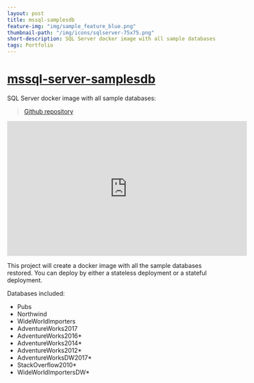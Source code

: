```yaml
---
layout: post
title: mssql-samplesdb
feature-img: "img/sample_feature_blue.png"
thumbnail-path: "/img/icons/sqlserver-75x75.png"
short-description: SQL Server docker image with all sample databases
tags: Portfolio
---
```

# [mssql-server-samplesdb](https://github.com/enriquecatala/mssql-server-samplesdb)

SQL Server docker image with all sample databases:

>[Github repository](https://github.com/enriquecatala/mssql-server-samplesdb)

<iframe width="560" height="315" src="https://www.youtube.com/embed/ULL5nntWn1A" frameborder="0" allow="accelerometer; autoplay; encrypted-media; gyroscope; picture-in-picture" allowfullscreen></iframe>

This project will create a docker image with all the sample databases restored. You can deploy by either a stateless deployment or a stateful deployment.

Databases included:

- Pubs
- Northwind
- WideWorldImporters
- AdventureWorks2017
- AdventureWorks2016*
- AdventureWorks2014*
- AdventureWorks2012*
- AdventureWorksDW2017*
- StackOverflow2010*
- WideWorldImportersDW*